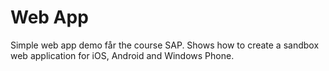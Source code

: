 # Web App
Simple web app demo får the course SAP.
Shows how to create a sandbox web application for iOS, Android and Windows Phone.
